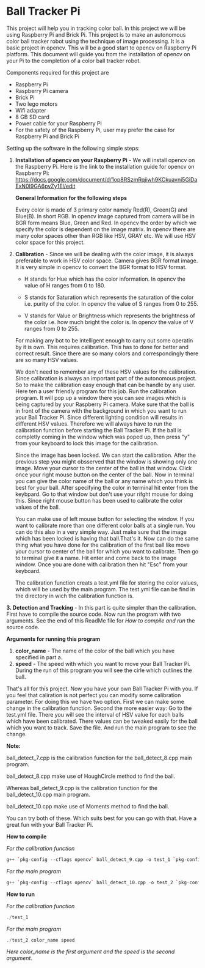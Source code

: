 Ball Tracker Pi
================

This project will help you in tracking color ball. In this project we will be using Raspberry Pi and Brick Pi. This project is to make an autonomous color ball tracker robot using the technique of image processing. It is a basic project in opencv. This will be a good start to opencv on Raspberry Pi platform. This document will guide you from the installation of opencv on your Pi to the completion of a color ball tracker robot.

Components required for this project are
- Raspberry Pi
- Raspberry Pi camera
- Brick Pi
- Two lego motors
- Wifi adapter 
- 8 GB SD card
- Power cable for your Raspberry Pi
- For the safety of the Raspberry Pi, user may prefer the case for Raspberry Pi and Brick Pi  

	
Setting up the software in the following simple steps:

1. **Installation of opencv on your Raspberry Pi** - We will install opencv on the Raspberry Pi. Here is the link to the installation guide for opencv on Raspberry Pi: https://docs.google.com/document/d/1op8RSzmRqjiwh9KCkuavni5GiDaExN0I9GA6pvZy1EI/edit 
	
	**General Information for the following steps** 
    
	Every color is made of 3 primary color namely Red(R), Green(G) and Blue(B). In short RGB. In opencv image captured from camera will be in BGR form means Blue, Green and Red. In opencv the order by which we specify the color is dependent on the image matrix.
	In opencv there are many color spaces other than RGB like HSV, GRAY etc. We will use HSV color space for this project.

2. **Calibration** - Since we will be dealing with the color image, it is always preferable to work in HSV color space. Camera gives BGR format image. It is very simple in opencv to convert the BGR format to HSV format.
	
	* H stands for Hue which has the color information. In opencv the value of H ranges from 0 to 180.

	* S stands for Saturation which represents the saturation of the color i.e. purity of the color. In opencv the value of S ranges from 0 to 255.

	* V stands for Value or Brightness which represents the brightness of the color i.e. how much bright the color is. In opencv the value of V ranges from 0 to 255.
		
	For making any bot to be intelligent enough to carry out some operatin by it is own. This requires calibration. This has to done for better and correct result. Since there are so many colors and correspondingly there are so many HSV values.
		
	We don't need to remember any of these HSV values for the calibration. Since calibration is always an important part of the autonomous project. So to make the calibration easy enough that can be handle by any user. Here ten a user friendly program for this job. Run the calibration program. It will pop up a window there you can see images which is being captured by your Raspberry Pi camera. Make sure that the ball is in front of the camera with the background in which you want to run your Ball Tracker Pi. Since different lighting condition will 	results in different HSV values. Therefore we will always have to run the calibration function before starting the Ball Tracker Pi. If the ball is completly coming in the window which was poped up, then press "y" from your keyboard to lock this image for the calibration.
		
	Since the image has been locked. We can start the calibration. After the previous step you might obsserved that the window is showing only one image. Move your cursor to the center of the ball in that window. Click once your right mouse button on the center of the ball.	Now in terminal you can give the color name of the ball or any 	name which you think is best for your ball. After specifying the color in terminal hit enter from the keybpard. Go to that window but don't use your rifght mouse for doing this. Since right mouse button has been used to	calibrate the color values of the ball.
		
	You can make use of left mouse button for selecting the window. If you want to calibrate more than one different color balls at a single run. You can do this also in a very simple way. Just make sure that the image which has been locked is having that ball.That's it. Now can do the same thing what you have done for the calibration of the first ball like move your cursor to center of the ball for which you want to calibrate. 	Then go to terminal give it a name. Hit enter and come back to the image window. Once you are done with calibration then hit "Esc" from your keyboard.
        
	The calibration function creats a test.yml file for storing the color values, which will be used by the main program. The test.yml file can be find in the directory in wich the calibration function is.
        
**3. Detection and Tracking** - In this part is quite simpler than the calibration. First have to compile the source code. Now run the program with two arguments. See the end of this ReadMe file for *How to compile and run* the source code. 
	
**Arguments for running this program**

1. **color_name** - The name of the color of the ball which you have specified in part a.
2. **speed** - The speed with which you want to move your Ball Tracker Pi. During the run of this program you will see the cirle which outlines the ball.


That's all for this project. Now you have your own Ball Tracker Pi with you. If you feel that caliration is not perfect you can modify some calibration parameter. For doing this we have two option. First we can make some change in the calibration function. Second the more easier way: Go to the test.yml file. There you will see the interval of HSV value for each balls which have been calibrated. There values can be tweaked easily for the ball which you want to track. Save the file. And run the main program to see the change. 

**Note:**

ball_detect_7.cpp is the calibration function for the ball_detect_8.cpp main program.

ball_detect_8.cpp make use of HoughCircle method to find the ball.
			
Whereas ball_detect_9.cpp is the calibration function for the ball_detect_10.cpp main program.

ball_detect_10.cpp make use of Moments method to find the ball.
			
You can try both of these. Which suits best for you can go with that. Have a great fun with your Ball Tracker Pi.

**How to compile**

*For the calibration function*
```C++
g++ `pkg-config --cflags opencv` ball_detect_9.cpp -o test_1 `pkg-config --libs opencv` -I/home/pi/git/robidouille/raspicam_cv -L/home/pi/git/robidouille/raspicam_cv -lraspicamcv -L/home/pi/git/raspberrypi/userland/build/lib -lmmal_core -lmmal -l mmal_util -lvcos -lbcm_host
```
*For the main program*
```C++
g++ `pkg-config --cflags opencv` ball_detect_10.cpp -o test_2 `pkg-config --libs opencv` -I/home/pi/git/robidouille/raspicam_cv -L/home/pi/git/robidouille/raspicam_cv -lraspicamcv -L/home/pi/git/raspberrypi/userland/build/lib -lmmal_core -lmmal -l mmal_util -lvcos -lbcm_host -lrt -lm -L/usr/local/lib -lwiringPi
```

**How to run**

*For the calibration function*
```C++
./test_1
```
*For the main program*
```C++
./test_2 color_name speed
```
*Here color_name is the first argument and the speed is the second argument.*
